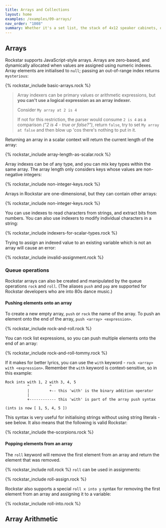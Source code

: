 ```yaml
---
title: Arrays and Collections
layout: home
examples: /examples/09-arrays/
nav_order: "1008"
summary: Whether it's a set list, the stack of 4x12 speaker cabinets, or the queue of eager fans waiting to get into the show, rock'n'roll is all about collections. Just no hashes until after the show, OK?
---
```

## Arrays

Rockstar supports JavaScript-style arrays. Arrays are zero-based, and dynamically allocated when values are assigned using numeric indexes. Array elements are initialised to `null`; passing an out-of-range index returns `mysterious`:

{% rockstar_include basic-arrays.rock %}

> Array indexers can be primary values or arithmetic expressions, but **you can't use a logical expression as an array indexer.**
>
> Consider `My array at 2 is 4`
>
> If not for this restriction, the parser would consume `2 is 4` as a comparison *("2 is 4 - true or false?")*, return `false`, try to set `My array at false` and then blow up 'cos there's nothing to put in it.

Returning an array in a scalar context will return the current length of the array:

{% rockstar_include array-length-as-scalar.rock %}

Array indexes can be of any type, and you can mix key types within the same array. The array length only considers keys whose values are non-negative integers:

{% rockstar_include non-integer-keys.rock %}

Arrays in Rockstar are one-dimensional, but they can contain other arrays:

{% rockstar_include non-integer-keys.rock %}

You can use indexes to read characters from strings, and extract bits from numbers. You can also use indexers to modify individual characters in a string:

{% rockstar_include indexers-for-scalar-types.rock %}

Trying to assign an indexed value to an existing variable which is not an array will cause an error:

{% rockstar_include invalid-assignment.rock %}
### Queue operations

Rockstar arrays can also be created and manipulated by the queue operations `rock` and `roll`. (The aliases `push` and `pop` are supported for Rockstar developers who are into 80s dance music.)
#### Pushing elements onto an array

To create a new empty array, `push` or `rock` the name of the array. To push an element onto the end of the array, `push <array> <expression>`.

{% rockstar_include rock-and-roll.rock %}

You can rock list expressions, so you can push multiple elements onto the end of an array:

{% rockstar_include rock-and-roll-tommy.rock %}

If it makes for better lyrics, you can use the `with` keyword - `rock <array> with <expression>`. Remember the `with` keyword is context-sensitive, so in this example:

```
Rock ints with 1, 2 with 3, 4, 5
          ^         ^
          |         +-- this 'with' is the binary addition operator
          |
          +------------ this 'with' is part of the array push syntax

(ints is now [ 1, 5, 4, 5 ])
```

This syntax is very useful for initialising strings without using string literals - see below. It also means that the following is valid Rockstar:

{% rockstar_include the-scorpions.rock %}
#### Popping elements from an array

The `roll` keyword will remove the first element from an array and return the element that was removed.

{% rockstar_include roll.rock %}
`roll` can be used in assignments:

{% rockstar_include roll-assign.rock %}

Rockstar also supports a special `roll x into y` syntax for removing the first element from an array and assigning it to a variable:

{% rockstar_include roll-into.rock %}

## Array Arithmetic
